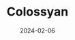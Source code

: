 ---  
layout: startup_page  
title: "Colossyan"  
id: "colossyan.com"  
permalink: "/colossyancolossyan.com02062024/"  
website: "https://www.colossyan.com/"  
funding_round: ""  
funding_amount: "$22M"  
investors: "Lakestar, Launchub, Day One Capital, Emerge Education"  
about: "Colossyan uses AI to generate workplace learning videos, employing virtual avatars and text-to-speech capabilities to create engaging training content in multiple languages. The platform aims to address the common problem of disengaged employees during corporate training by offering a more interactive and efficient video creation process."  
markets: "EdTech, AI, Video Production, Artificial Intelligence (AI), Audio, Generative AI, Media and Entertainment, Software, Video, Video Editing"  
hq: "London, England, United Kingdom"  
founded_year: "2020"  
linkedin: "https://www.linkedin.com/company/colossyan"  
twitter: "https://twitter.com/colossyan"  
instagram: ""  
facebook: "https://www.facebook.com/colossyan"  
crunchbase: "https://www.crunchbase.com/organization/colossyan"  
pitchbook: "https://pitchbook.com/profiles/company/470571-94"  

date_display: "06-Feb-2024"  
date: "2024-02-06"

# SEO Optimization  
meta_title: "Colossyan -  Funding ($22M)"  
meta_description: "Colossyan, Colossyan uses AI to generate workplace learning videos, employing virtual avatars and text-to-speech capabilities to create engaging training content..."  
meta_keywords: "Colossyan, EdTech, AI, Video Production, Artificial Intelligence (AI), Audio, Generative AI, Media and Entertainment, Software, Video, Video Editing,  funding"  
canonical_url: "https://startup.projectstartups.com/colossyancolossyan.com02062024/"  
---